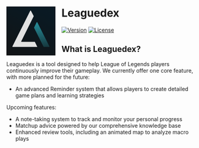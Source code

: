 # <img src="build/icon.png" alt="Leaguedex Logo" width="128" height="128" align="left" style="margin-right: 16px;"> Leaguedex

[![Version](https://img.shields.io/badge/version-0.0.52-blue.svg)](https://github.com/donnyroufs/leaguedex-app/releases)
[![License](https://img.shields.io/badge/license-MIT-green.svg)](LICENSE)

## What is Leaguedex?

Leaguedex is a tool designed to help League of Legends players continuously improve their gameplay. We currently offer one core feature, with more planned for the future:

- An advanced Reminder system that allows players to create detailed game plans and learning strategies

Upcoming features:
- A note-taking system to track and monitor your personal progress
- Matchup advice powered by our comprehensive knowledge base
- Enhanced review tools, including an animated map to analyze macro plays
